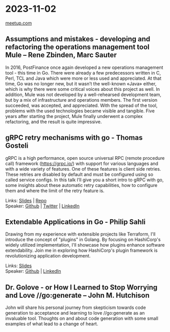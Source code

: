 # 2023-11-02

[meetup.com](https://www.meetup.com/de-DE/berner-go-meetup/events/293782118/)

## Assumptions and mistakes - developing and refactoring the operations management tool Mule – Rene Zbinden, Marc Sauter

In 2016, PostFinance once again developed a new operations management tool - this time in Go. There were already a few predecessors written in C, Perl, TCL and Java which were more or less used and appreciated. At that time, Go was no longer new, but it wasn’t the well-known «Java» either, which is why there were some critical voices about this project as well. In addition, Mule was not developed by a well-rehearsed development team, but by a mix of infrastructure and operations members. The first version succeeded, was accepted, and appreciated. With the spread of the tool, problems with the used technologies became visible and tangible. Five years after starting the project, Mule finally underwent a complex refactoring, and the result is quite impressive.

## gRPC retry mechanisms with go - Thomas Gosteli

gRPC is a high performance, open source universal RPC (remote procedure call) framework (<https://grpc.io/>) with support for various languages and with a wide variety of features. One of these features is client side retries. These retries are disabled by default and must be configured using so called service configs. In this talk I’ll give you a short intro to gRPC with go, some insights about these automatic retry capabilities, how to configure them and where the limit of the retry feature is.

Links: [Slides](ghouscht_gRPC_retry_mechanisms_with_go.pdf) | [Repo](https://github.com/ghouscht/gRPC-retry-mechanisms-with-go/)  
Speaker: [Github](https://github.com/ghouscht) | [Twitter](https://twitter.com/ghouscht) | [LinkedIn](https://www.linkedin.com/in/thomas-gosteli-787418239)

## Extendable Applications in Go - Philip Sahli

Drawing from my experience with extensible projects like Terraform, I'll introduce the concept of "plugins" in Golang. By focusing on HashiCorp's widely utilized implementation, I'll showcase how plugins enhance software extendability. Join me in exploring how HashiCorp's plugin framework is revolutionizing application development.

Links: [Slides](https://www.slideshare.net/philipsahli/extendable-applications-in-go)  
Speaker: [Github](https://github.com/philipsahli) | [LinkedIn](https://www.linkedin.com/in/philipsahli)

## Dr. Golove - or How I Learned to Stop Worrying and Love //go:generate – John M. Hutchison

John will share his personal journey from skepticism towards code generation to acceptance and learning to love //go:generate as an invaluable tool. Thoughts on and about code generation with some small examples of what lead to a change of heart.
